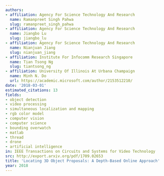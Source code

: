 ```yaml
---
authors:
- affiliation: Agency For Science Technology And Research
  name: Ramanpreet Singh Pahwa
  slug: ramanpreet_singh_pahwa
- affiliation: Agency For Science Technology And Research
  name: Jiangbo Lu
  slug: jiangbo_lu
- affiliation: Agency For Science Technology And Research
  name: Nianjuan Jiang
  slug: nianjuan_jiang
- affiliation: Institute For Infocomm Research Singapore
  name: Tian Tsong Ng
  slug: tiantsong_ng
- affiliation: University Of Illinois At Urbana Champaign
  name: Minh N. Do
  url: https://academic.microsoft.com/author/2153512210/
date: '2018-03-01'
estimated_citations: 13
fields:
- object detection
- video processing
- simultaneous localization and mapping
- rgb color model
- computer vision
- computer science
- bounding overwatch
- matlab
- thread
- drone
- artificial intelligence
in: IEEE Transactions on Circuits and Systems for Video Technology
src: http://export.arxiv.org/pdf/1709.02653
title: 'Locating 3D Object Proposals: A Depth-Based Online Approach'
year: 2018
---
```

